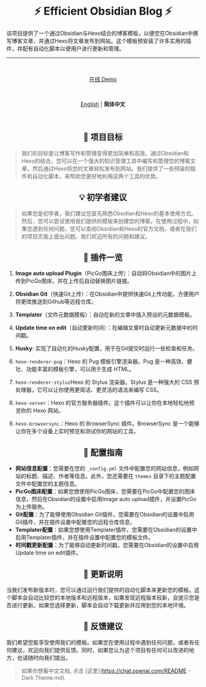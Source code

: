 <h1 align="center"><strong>⚡ Efficient Obsidian Blog ⚡</strong></h1>

该项目提供了一个通过Obsidian与Hexo结合的博客模板，以便您在Obsidian中撰写博客文章，并通过Hexo将文章发布到网站。这个模板预安装了许多实用的插件，并配有自动化脚本以便用户进行更新和管理。

***
<br>

<p align='center'>
<a href="">在线 Demo</a>
</p>

<br>

<p align='center'>
<a href="https://github.com/WRXinYue/efficient-obsidian-blog/blob/main/README.md">English</a> | <b>简体中文</b>
</p>
<br>

<h2 align="center"><strong>🎯 项目目标</strong></h2>

> 我们的目标是让博客写作和管理变得更加简单和高效。通过Obsidian和Hexo的结合，您可以在一个强大的知识管理工具中编写和管理您的博客文章，然后通过Hexo将您的文章轻松发布到网站。我们提供了一些预装的插件和自动化脚本，来帮助您更好地利用这两个工具的优势。





<h2 align="center"><strong>💡 初学者建议</strong></h2>

> 如果您是初学者，我们建议您首先熟悉Obsidian和Hexo的基本使用方式。然后，您可以尝试使用我们提供的模板来创建您的博客。在使用过程中，如果您遇到任何问题，您可以查阅Obsidian和Hexo的官方文档，或者在我们的项目页面上提出问题。我们欢迎所有的问题和建议。



<h2 align="center"><strong>🚀 插件一览</strong></h2>

1. **Image auto upload Plugin**（PicGo图床上传）：自动将Obsidian中的图片上传到PicGo图床，并在上传后自动替换图片链接。
2. **Obsidian Git**（快速Git上传）：在Obsidian中提供快速Git上传功能，方便用户将更改推送到Github等远程仓库。
3. **Templater**（文件元数据模板）：自动在新的文章中插入预设的元数据模板。
4. **Update time on edit**（自动更新时间）：在编辑文章时自动更新元数据中的时间戳。
5. **Husky**: 实现了自动化的Husky配置，用于在Git提交时运行一些检查和任务。

1. `hexo-renderer-pug`：Hexo 的 Pug 模板引擎渲染器。Pug 是一种高效、健壮、功能丰富的模板引擎，可以用于生成 HTML。
2. `hexo-renderer-stylus`Hexo 的 Stylus 渲染器。Stylus 是一种强大的 CSS 预处理器，它可以让你使用更简洁、更灵活的语法来编写 CSS。
3. `hexo-server`：Hexo 的官方服务器插件。这个插件可以让你在本地轻松地预览你的 Hexo 网站。
4. `hexo-browsersync`：Hexo 的 BrowserSync 插件。BrowserSync 是一个能够让你在多个设备上实时预览和测试你的网站的工具。



<h2 align="center"><strong>🔧 配置指南</strong></h2>

- **网站信息配置**：您需要在您的 `_config.yml` 文件中配置您的网站信息，例如网站的标题、描述、作者等信息。此外，您还需要在 `themes` 目录下的主题配置文件中配置您的主题信息。
- **PicGo图床配置**：如果您想使用PicGo图床，您需要在PicGo中配置您的图床信息，然后在Obsidian的设置中启用Image auto upload插件，并设置PicGo为上传服务。
- **Git配置**：为了能够使用Obsidian Git插件，您需要在Obsidian的设置中启用Git插件，并在插件设置中配置您的远程仓库信息。
- **Templater配置**：如果您想使用Templater插件，您需要在Obsidian的设置中启用Templater插件，并在插件设置中配置您的模板文件。
- **时间戳更新配置**：为了能够自动更新时间戳，您需要在Obsidian的设置中启用Update time on edit插件。



<h2 align="center"><strong>🔄 更新说明</strong></h2>

当我们发布新版本时，您可以通过运行我们提供的自动化脚本来更新您的模板。这个脚本会自动比较您的本地版本和远程版本，如果发现远程版本较新，会提示您是否进行更新。如果您选择更新，脚本会自动下载更新并应用到您的本地环境。



<h2 align="center"><strong>📮 反馈建议</strong></h2>

我们希望您能享受使用我们的模板。如果您在使用过程中遇到任何问题，或者有任何建议，欢迎向我们提供反馈。同时，如果您认为这个项目有任何可以改进的地方，也请随时向我们提出。

> 如果你想看中文文档, 点击 [这里](https://chat.openai.com/README - Dark Theme.md).